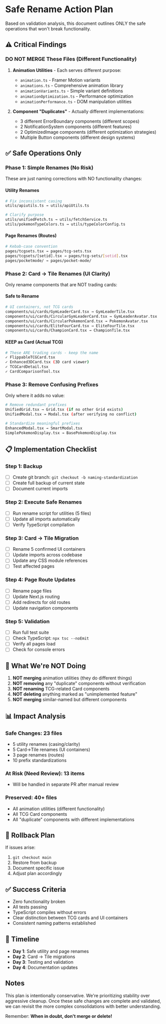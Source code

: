 # Safe Rename Action Plan

Based on validation analysis, this document outlines ONLY the safe operations that won't break functionality.

## ⚠️ Critical Findings

### DO NOT MERGE These Files (Different Functionality)
1. **Animation Utilities** - Each serves different purpose:
   - `animation.ts` - Framer Motion variants
   - `animations.ts` - Comprehensive animation library
   - `animationVariants.ts` - Simple variant definitions
   - `animationOptimization.ts` - Performance optimization
   - `animationPerformance.ts` - DOM manipulation utilities

2. **Component "Duplicates"** - Actually different implementations:
   - 3 different ErrorBoundary components (different scopes)
   - 2 NotificationSystem components (different features)
   - 2 OptimizedImage components (different optimization strategies)
   - Multiple Button components (different design systems)

## ✅ Safe Operations Only

### Phase 1: Simple Renames (No Risk)
These are just naming corrections with NO functionality changes:

#### Utility Renames
```bash
# Fix inconsistent casing
utils/apiutils.ts → utils/apiUtils.ts

# Clarify purpose
utils/unifiedFetch.ts → utils/fetchService.ts
utils/pokemonTypeColors.ts → utils/typeColorConfig.ts
```

#### Page Renames (Routes)
```bash
# Kebab-case convention
pages/tcgsets.tsx → pages/tcg-sets.tsx
pages/tcgsets/[setid].tsx → pages/tcg-sets/[setid].tsx
pages/pocketmode/ → pages/pocket-mode/
```

### Phase 2: Card → Tile Renames (UI Clarity)
Only rename components that are NOT trading cards:

#### Safe to Rename
```bash
# UI containers, not TCG cards
components/ui/cards/GymLeaderCard.tsx → GymLeaderTile.tsx
components/ui/cards/CircularGymLeaderCard.tsx → GymLeaderAvatar.tsx
components/ui/cards/CircularPokemonCard.tsx → PokemonAvatar.tsx
components/ui/cards/EliteFourCard.tsx → EliteFourTile.tsx
components/ui/cards/ChampionCard.tsx → ChampionTile.tsx
```

#### KEEP as Card (Actual TCG)
```bash
# These ARE trading cards - keep the name
✓ FlippableTCGCard.tsx
✓ Enhanced3DCard.tsx (3D card viewer)
✓ TCGCardDetail.tsx
✓ CardComparisonTool.tsx
```

### Phase 3: Remove Confusing Prefixes
Only where it adds no value:

```bash
# Remove redundant prefixes
UnifiedGrid.tsx → Grid.tsx (if no other Grid exists)
UnifiedModal.tsx → Modal.tsx (after verifying no conflict)

# Standardize meaningful prefixes
EnhancedModal.tsx → SmartModal.tsx
SimplePokemonDisplay.tsx → BasePokemonDisplay.tsx
```

## 📋 Implementation Checklist

### Step 1: Backup
- [ ] Create git branch: `git checkout -b naming-standardization`
- [ ] Create full backup of current state
- [ ] Document current imports

### Step 2: Execute Safe Renames
- [ ] Run rename script for utilities (5 files)
- [ ] Update all imports automatically
- [ ] Verify TypeScript compilation

### Step 3: Card → Tile Migration
- [ ] Rename 5 confirmed UI containers
- [ ] Update imports across codebase
- [ ] Update any CSS module references
- [ ] Test affected pages

### Step 4: Page Route Updates
- [ ] Rename page files
- [ ] Update Next.js routing
- [ ] Add redirects for old routes
- [ ] Update navigation components

### Step 5: Validation
- [ ] Run full test suite
- [ ] Check TypeScript: `npx tsc --noEmit`
- [ ] Verify all pages load
- [ ] Check for console errors

## 🚫 What We're NOT Doing

1. **NOT merging** animation utilities (they do different things)
2. **NOT removing** any "duplicate" components without verification
3. **NOT renaming** TCG-related Card components
4. **NOT deleting** anything marked as "unimplemented feature"
5. **NOT merging** similar-named but different components

## 📊 Impact Analysis

### Safe Changes: 23 files
- 5 utility renames (casing/clarity)
- 5 Card→Tile renames (UI containers)
- 3 page renames (routes)
- 10 prefix standardizations

### At Risk (Need Review): 13 items
- Will be handled in separate PR after manual review

### Preserved: 40+ files
- All animation utilities (different functionality)
- All TCG Card components
- All "duplicate" components with different implementations

## 🔄 Rollback Plan

If issues arise:
1. `git checkout main`
2. Restore from backup
3. Document specific issue
4. Adjust plan accordingly

## ✅ Success Criteria

- Zero functionality broken
- All tests passing
- TypeScript compiles without errors
- Clear distinction between TCG cards and UI containers
- Consistent naming patterns established

## 📅 Timeline

- **Day 1**: Safe utility and page renames
- **Day 2**: Card → Tile migrations
- **Day 3**: Testing and validation
- **Day 4**: Documentation updates

## Notes

This plan is intentionally conservative. We're prioritizing stability over aggressive cleanup. Once these safe changes are complete and validated, we can revisit the more complex consolidations with better understanding.

Remember: **When in doubt, don't merge or delete!**